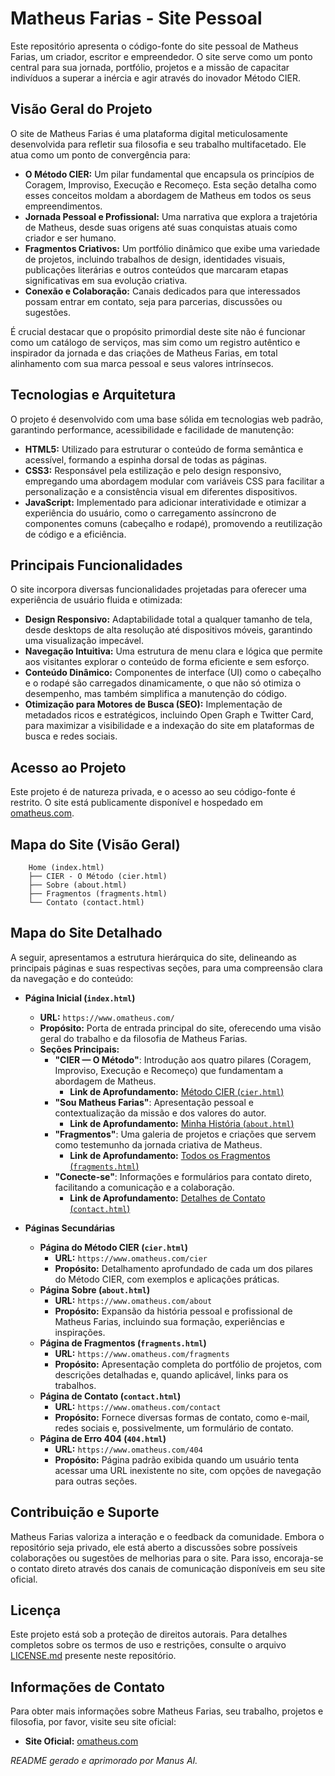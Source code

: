 # Matheus Farias - Site Pessoal

Este repositório apresenta o código-fonte do site pessoal de Matheus Farias, um criador, escritor e empreendedor. O site serve como um ponto central para sua jornada, portfólio, projetos e a missão de capacitar indivíduos a superar a inércia e agir através do inovador Método CIER.




## Visão Geral do Projeto

O site de Matheus Farias é uma plataforma digital meticulosamente desenvolvida para refletir sua filosofia e seu trabalho multifacetado. Ele atua como um ponto de convergência para:

*   **O Método CIER:** Um pilar fundamental que encapsula os princípios de Coragem, Improviso, Execução e Recomeço. Esta seção detalha como esses conceitos moldam a abordagem de Matheus em todos os seus empreendimentos.
*   **Jornada Pessoal e Profissional:** Uma narrativa que explora a trajetória de Matheus, desde suas origens até suas conquistas atuais como criador e ser humano.
*   **Fragmentos Criativos:** Um portfólio dinâmico que exibe uma variedade de projetos, incluindo trabalhos de design, identidades visuais, publicações literárias e outros conteúdos que marcaram etapas significativas em sua evolução criativa.
*   **Conexão e Colaboração:** Canais dedicados para que interessados possam entrar em contato, seja para parcerias, discussões ou sugestões.

É crucial destacar que o propósito primordial deste site não é funcionar como um catálogo de serviços, mas sim como um registro autêntico e inspirador da jornada e das criações de Matheus Farias, em total alinhamento com sua marca pessoal e seus valores intrínsecos.




## Tecnologias e Arquitetura

O projeto é desenvolvido com uma base sólida em tecnologias web padrão, garantindo performance, acessibilidade e facilidade de manutenção:

*   **HTML5:** Utilizado para estruturar o conteúdo de forma semântica e acessível, formando a espinha dorsal de todas as páginas.
*   **CSS3:** Responsável pela estilização e pelo design responsivo, empregando uma abordagem modular com variáveis CSS para facilitar a personalização e a consistência visual em diferentes dispositivos.
*   **JavaScript:** Implementado para adicionar interatividade e otimizar a experiência do usuário, como o carregamento assíncrono de componentes comuns (cabeçalho e rodapé), promovendo a reutilização de código e a eficiência.




## Principais Funcionalidades

O site incorpora diversas funcionalidades projetadas para oferecer uma experiência de usuário fluida e otimizada:

*   **Design Responsivo:** Adaptabilidade total a qualquer tamanho de tela, desde desktops de alta resolução até dispositivos móveis, garantindo uma visualização impecável.
*   **Navegação Intuitiva:** Uma estrutura de menu clara e lógica que permite aos visitantes explorar o conteúdo de forma eficiente e sem esforço.
*   **Conteúdo Dinâmico:** Componentes de interface (UI) como o cabeçalho e o rodapé são carregados dinamicamente, o que não só otimiza o desempenho, mas também simplifica a manutenção do código.
*   **Otimização para Motores de Busca (SEO):** Implementação de metadados ricos e estratégicos, incluindo Open Graph e Twitter Card, para maximizar a visibilidade e a indexação do site em plataformas de busca e redes sociais.




## Acesso ao Projeto

Este projeto é de natureza privada, e o acesso ao seu código-fonte é restrito. O site está publicamente disponível e hospedado em [omatheus.com](https://www.omatheus.com/).




## Mapa do Site (Visão Geral)

```
    Home (index.html)
    ├── CIER - O Método (cier.html)
    ├── Sobre (about.html)
    ├── Fragmentos (fragments.html)
    └── Contato (contact.html)
```




## Mapa do Site Detalhado

A seguir, apresentamos a estrutura hierárquica do site, delineando as principais páginas e suas respectivas seções, para uma compreensão clara da navegação e do conteúdo:

*   **Página Inicial (`index.html`)**
    
    *   **URL:** `https://www.omatheus.com/`
    *   **Propósito:** Porta de entrada principal do site, oferecendo uma visão geral do trabalho e da filosofia de Matheus Farias.
    *   **Seções Principais:**
        *   **"CIER — O Método"**: Introdução aos quatro pilares (Coragem, Improviso, Execução e Recomeço) que fundamentam a abordagem de Matheus.
            *   **Link de Aprofundamento:** [Método CIER (`cier.html`)](https://www.omatheus.com/cier)
        *   **"Sou Matheus Farias"**: Apresentação pessoal e contextualização da missão e dos valores do autor.
            *   **Link de Aprofundamento:** [Minha História (`about.html`)](https://www.omatheus.com/about)
        *   **"Fragmentos"**: Uma galeria de projetos e criações que servem como testemunho da jornada criativa de Matheus.
            *   **Link de Aprofundamento:** [Todos os Fragmentos (`fragments.html`)](https://www.omatheus.com/fragments)
        *   **"Conecte-se"**: Informações e formulários para contato direto, facilitando a comunicação e a colaboração.
            *   **Link de Aprofundamento:** [Detalhes de Contato (`contact.html`)](https://www.omatheus.com/contact)
*   **Páginas Secundárias**
    
    *   **Página do Método CIER (`cier.html`)**
        *   **URL:** `https://www.omatheus.com/cier`
        *   **Propósito:** Detalhamento aprofundado de cada um dos pilares do Método CIER, com exemplos e aplicações práticas.
    *   **Página Sobre (`about.html`)**
        *   **URL:** `https://www.omatheus.com/about`
        *   **Propósito:** Expansão da história pessoal e profissional de Matheus Farias, incluindo sua formação, experiências e inspirações.
    *   **Página de Fragmentos (`fragments.html`)**
        *   **URL:** `https://www.omatheus.com/fragments`
        *   **Propósito:** Apresentação completa do portfólio de projetos, com descrições detalhadas e, quando aplicável, links para os trabalhos.
    *   **Página de Contato (`contact.html`)**
        *   **URL:** `https://www.omatheus.com/contact`
        *   **Propósito:** Fornece diversas formas de contato, como e-mail, redes sociais e, possivelmente, um formulário de contato.
    *   **Página de Erro 404 (`404.html`)**
        *   **URL:** `https://www.omatheus.com/404`
        *   **Propósito:** Página padrão exibida quando um usuário tenta acessar uma URL inexistente no site, com opções de navegação para outras seções.




## Contribuição e Suporte

Matheus Farias valoriza a interação e o feedback da comunidade. Embora o repositório seja privado, ele está aberto a discussões sobre possíveis colaborações ou sugestões de melhorias para o site. Para isso, encoraja-se o contato direto através dos canais de comunicação disponíveis em seu site oficial.




## Licença

Este projeto está sob a proteção de direitos autorais. Para detalhes completos sobre os termos de uso e restrições, consulte o arquivo [LICENSE.md](LICENSE.md) presente neste repositório.




## Informações de Contato

Para obter mais informações sobre Matheus Farias, seu trabalho, projetos e filosofia, por favor, visite seu site oficial:

*   **Site Oficial:** [omatheus.com](https://www.omatheus.com/)

_README gerado e aprimorado por Manus AI._

